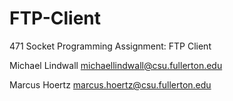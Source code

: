 # FTP-Client
471 Socket Programming Assignment: FTP Client

Michael Lindwall michaellindwall@csu.fullerton.edu

Marcus Hoertz marcus.hoertz@csu.fullerton.edu
